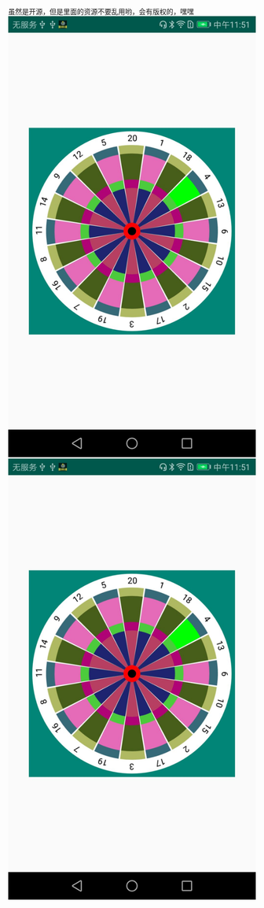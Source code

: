 虽然是开源，但是里面的资源不要乱用哟，会有版权的，嘿嘿
![效果图](https://github.com/1771893348/Darts/blob/master/image/QQ%E5%9B%BE%E7%89%8720190530115239.jpg)
![效果图](https://github.com/1771893348/Darts/blob/master/image/QQ%E5%9B%BE%E7%89%8720190530115239.jpg)
